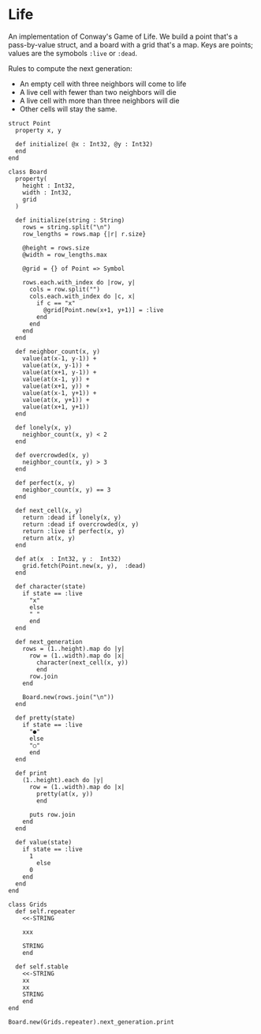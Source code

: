 # Life

An implementation of Conway's Game of Life. We build a point that's a pass-by-value struct, and a board with a grid that's a map. Keys are points; values are the symobols `:live` or `:dead`.  

Rules to compute the next generation: 

- An empty cell with three neighbors will come to life
- A live cell with fewer than two neighbors will die
- A live cell with more than three neighbors will die
- Other cells will stay the same. 


```playground
struct Point
  property x, y
  
  def initialize( @x : Int32, @y : Int32)
  end
end

class Board
  property(
    height : Int32, 
    width : Int32, 
    grid
  )
  
  def initialize(string : String)
    rows = string.split("\n")
    row_lengths = rows.map {|r| r.size}
    
    @height = rows.size
    @width = row_lengths.max
    
    @grid = {} of Point => Symbol
    
    rows.each.with_index do |row, y|
      cols = row.split("")
      cols.each.with_index do |c, x|
        if c == "x"
          @grid[Point.new(x+1, y+1)] = :live
        end
      end
    end
  end
  
  def neighbor_count(x, y)
    value(at(x-1, y-1)) + 
    value(at(x, y-1)) + 
    value(at(x+1, y-1)) +
    value(at(x-1, y)) + 
    value(at(x+1, y)) + 
    value(at(x-1, y+1)) + 
    value(at(x, y+1)) + 
    value(at(x+1, y+1))
  end
  
  def lonely(x, y)
    neighbor_count(x, y) < 2 
  end
  
  def overcrowded(x, y)
    neighbor_count(x, y) > 3 
  end
  
  def perfect(x, y)
    neighbor_count(x, y) == 3
  end
  
  def next_cell(x, y)
    return :dead if lonely(x, y)
    return :dead if overcrowded(x, y)
    return :live if perfect(x, y)
    return at(x, y)
  end
  
  def at(x  : Int32, y :  Int32)
    grid.fetch(Point.new(x, y),  :dead)
  end
  
  def character(state)
    if state == :live
      "x"
	  else
      " "
	  end
  end

  def next_generation
    rows = (1..height).map do |y|
      row = (1..width).map do |x|
        character(next_cell(x, y))
	    end
      row.join
    end
    
    Board.new(rows.join("\n"))
  end

  def pretty(state)
    if state == :live
      "●"
	  else
      "○"
	  end
  end

  def print
    (1..height).each do |y|
      row = (1..width).map do |x|
        pretty(at(x, y))
	    end
      
      puts row.join
    end
  end

  def value(state)
    if state == :live
      1
		else
      0
    end
  end
end

class Grids
  def self.repeater
    <<-STRING
    
    xxx
    
    STRING
	end

  def self.stable
    <<-STRING
    xx
    xx
    STRING
	end
end

Board.new(Grids.repeater).next_generation.print
```
